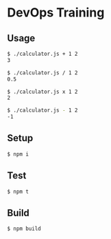DevOps Training
===============


Usage
-----

```sh
$ ./calculator.js + 1 2
3

$ ./calculator.js / 1 2
0.5

$ ./calculator.js x 1 2
2

$ ./calculator.js - 1 2
-1
```


Setup
-----

```sh
$ npm i
```


Test
----

```sh
$ npm t
```


Build
-----

```sh
$ npm build
```
